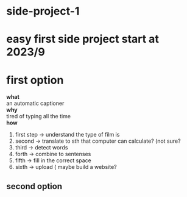 # side-project-1
<h1>easy first side project start at 2023/9</h1>
<p>
  <h1>first option</h1>
  <b>what</b></br>
  an automatic captioner</br>
  <b>why</b></br>
  tired of typing all the time</br>
  <b>how</b></br>
  <ol>
    <li>first step -> understand the type of film is </li>
    <li>second -> translate to sth that computer can calculate? (not sure?</li>
    <li>third -> detect words</li>
    <li>forth -> combine to sentenses</li>
    <li>fifth -> fill in the correct space</li>
    <li>sixth -> upload ( maybe build a website?</li>
  </ol>
</p>
<p>
<h2>second option</h2>

  
</p>

